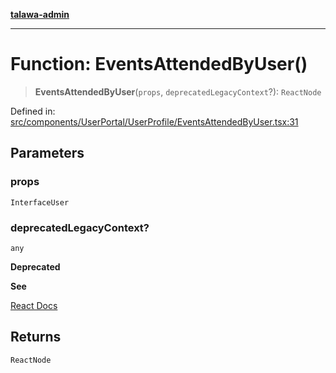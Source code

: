 [**talawa-admin**](../../../../../README.md)

***

# Function: EventsAttendedByUser()

> **EventsAttendedByUser**(`props`, `deprecatedLegacyContext`?): `ReactNode`

Defined in: [src/components/UserPortal/UserProfile/EventsAttendedByUser.tsx:31](https://github.com/MayankJha014/talawa-admin/blob/0dd35cc200a4ed7562fa81ab87ec9b2a6facd18b/src/components/UserPortal/UserProfile/EventsAttendedByUser.tsx#L31)

## Parameters

### props

`InterfaceUser`

### deprecatedLegacyContext?

`any`

**Deprecated**

**See**

[React Docs](https://legacy.reactjs.org/docs/legacy-context.html#referencing-context-in-lifecycle-methods)

## Returns

`ReactNode`
